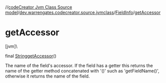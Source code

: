 //[codeCreator Jvm Class Source model](../../../index.md)/[dev.warrengates.codecreator.source.jvmclass](../index.md)/[FieldInfo](index.md)/[getAccessor](get-accessor.md)

# getAccessor

[jvm]\

final [String](https://docs.oracle.com/javase/8/docs/api/java/lang/String.html)[getAccessor](get-accessor.md)()

The name of the field's accessor. If the field has a getter this returns the name of the getter method concatenated with '()' such as 'getFieldName()', otherwise it returns the name of the field.
